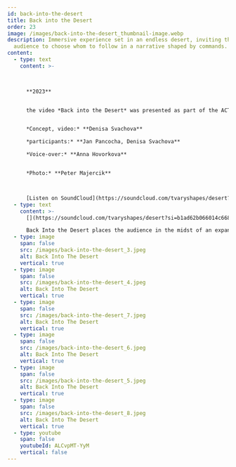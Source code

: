 ```yaml
---
id: back-into-the-desert
title: Back into the Desert
order: 23
image: /images/back-into-the-desert_thumbnail-image.webp
description: Immersive experience set in an endless desert, inviting the
  audience to choose whom to follow in a narrative shaped by commands.
content:
  - type: text
    content: >-
      


      **2023**


      the video *Back into the Desert* was presented as part of the ACT Performance Festival in Zurich, Switzerland in 2023.


      *Concept, video:* **Denisa Svachova**

      *participants:* **Jan Pancocha, Denisa Svachova**

      *Voice-over:* **Anna Hovorkova**


      *Photo:* **Peter Majercik**



      [Listen on SoundCloud](https://soundcloud.com/tvaryshapes/desert?si=b1ad62b066014c668a09b87c4053dd7a&utm_source=clipboard&utm_medium=text&utm_campaign=social_sharing)
  - type: text
    content: >-
      [](https://soundcloud.com/tvaryshapes/desert?si=b1ad62b066014c668a09b87c4053dd7a&utm_source=clipboard&utm_medium=text&utm_campaign=social_sharing)

      Back Into the Desert places the audience in the midst of an expansive, unending desert, where two participants find themselves simultaneously free yet constrained by external commands. Viewers are compelled to decide who to follow in 360-degree video, as it's impossible to observe both at once, enhancing the interactive and participatory aspects of the experience. The video was created in the Moroccan Sahara, where Jan Pancocha and I listened to a voice-over by Anna Hovorkova for the first time and filmed it with a 360-degree camera.
  - type: image
    span: false
    src: /images/back-into-the-desert_3.jpeg
    alt: Back Into The Desert
    vertical: true
  - type: image
    span: false
    src: /images/back-into-the-desert_4.jpeg
    alt: Back Into The Desert
    vertical: true
  - type: image
    span: false
    src: /images/back-into-the-desert_7.jpeg
    alt: Back Into The Desert
    vertical: true
  - type: image
    span: false
    src: /images/back-into-the-desert_6.jpeg
    alt: Back Into The Desert
    vertical: true
  - type: image
    span: false
    src: /images/back-into-the-desert_5.jpeg
    alt: Back Into The Desert
    vertical: true
  - type: image
    span: false
    src: /images/back-into-the-desert_8.jpeg
    alt: Back Into The Desert
    vertical: true
  - type: youtube
    span: false
    youtubeId: ALCvpMT-YyM
    vertical: false
---
```


